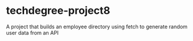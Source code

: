 # techdegree-project8
A project that builds an employee directory using fetch to generate random user data from an API 
